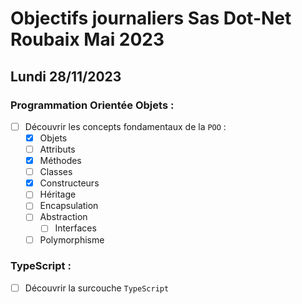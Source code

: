 # Objectifs journaliers Sas Dot-Net Roubaix Mai 2023

## Lundi 28/11/2023

### Programmation Orientée Objets :

- [ ] Découvrir les concepts fondamentaux de la `POO` :
  - [x] Objets
  - [ ] Attributs
  - [x] Méthodes
  - [ ] Classes
  - [x] Constructeurs
  - [ ] Héritage
  - [ ] Encapsulation
  - [ ] Abstraction
    - [ ] Interfaces
  - [ ] Polymorphisme

### TypeScript :

- [ ] Découvrir la surcouche `TypeScript`

